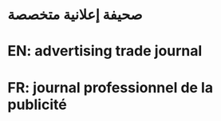# صحيفة إعلانية متخصصة

# EN: advertising trade journal

# FR: journal professionnel de la publicité
